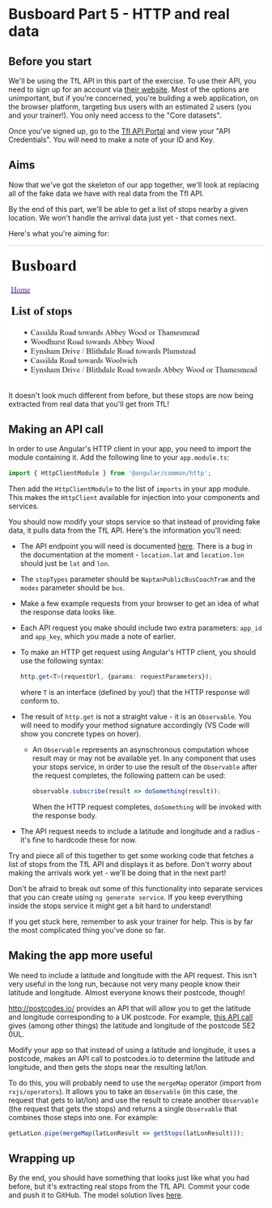 # Busboard Part 5 - HTTP and real data

## Before you start

We'll be using the TfL API in this part of the exercise. To use their API, you need to sign up for an account via [their website](https://api-portal.tfl.gov.uk/login). Most of the options are unimportant, but if you're concerned, you're building a web application, on the browser platform, targeting bus users with an estimated 2 users (you and your trainer!). You only need access to the "Core datasets".

Once you've signed up, go to the [Tfl API Portal](https://api-portal.tfl.gov.uk/) and view your "API Credentials". You will need to make a note of your ID and Key.

## Aims

Now that we've got the skeleton of our app together, we'll look at replacing all of the fake data we have with real data from the Tfl API.

By the end of this part, we'll be able to get a list of stops nearby a given location. We won't handle the arrival data just yet - that comes next.

Here's what you're aiming for:

![Part 5](assets/part5.png)

It doesn't look much different from before, but these stops are now being extracted from real data that you'll get from TfL!

## Making an API call

In order to use Angular's HTTP client in your app, you need to import the module containing it. Add the following line to your `app.module.ts`:

```typescript
import { HttpClientModule } from '@angular/common/http';
```

Then add the `HttpClientModule` to the list of `imports` in your app module. This makes the `HttpClient` available for injection into your components and services.

You should now modify your stops service so that instead of providing fake data, it pulls data from the TfL API. Here's the information you'll need:

  - The API endpoint you will need is documented [here](https://api.tfl.gov.uk/swagger/ui/index.html?url=/swagger/docs/v1#!/StopPoint/StopPoint_GetByGeoPoint). There is a bug in the documentation at the moment - `location.lat` and `location.lon` should just be `lat` and `lon`.

  - The `stopTypes` parameter should be `NaptanPublicBusCoachTram` and the `modes` parameter should be `bus`.

  - Make a few example requests from your browser to get an idea of what the response data looks like.

  - Each API request you make should include two extra parameters: `app_id` and `app_key`, which you made a note of earlier.

  - To make an HTTP get request using Angular's HTTP client, you should use the following syntax:
   
    ```typescript
    http.get<T>(requestUrl, {params: requestParameters});
    ```

    where `T` is an interface (defined by you!) that the HTTP response will conform to.

  - The result of `http.get` is not a straight value - it is an `Observable`. You will need to modify your method signature accordingly (VS Code will show you concrete types on hover).

      - An `Observable` represents an asynschronous computation whose result may or may not be available yet. In any component that uses your stops service, in order to use the result of the `Observable` after the request completes, the following pattern can be used:

          ```typescript
          observable.subscribe(result => doSomething(result));
          ```

          When the HTTP request completes, `doSomething` will be invoked with the response body.

  - The API request needs to include a latitude and longitude and a radius - it's fine to hardcode these for now.

Try and piece all of this together to get some working code that fetches a list of stops from the TfL API and displays it as before. Don't worry about making the arrivals work yet - we'll be doing that in the next part!

Don't be afraid to break out some of this functionality into separate services that you can create using `ng generate service`. If you keep everything inside the stops service it might get a bit hard to understand!

If you get stuck here, remember to ask your trainer for help. This is by far the most complicated thing you've done so far.

## Making the app more useful

We need to include a latitude and longitude with the API request. This isn't very useful in the long run, because not very many people know their latitude and longitude. Almost everyone knows their postcode, though!

http://postcodes.io/ provides an API that will allow you to get the latitude and longitude corresponding to a UK postcode. For example, [this API call](http://api.postcodes.io/postcodes/se20ul) gives (among other things) the latitude and longitude of the postcode SE2 0UL.

Modify your app so that instead of using a latitude and longitude, it uses a postcode, makes an API call to postcodes.io to determine the latitude and longitude, and then gets the stops near the resulting lat/lon.

To do this, you will probably need to use the `mergeMap` operator (import from `rxjs/operators`). It allows you to take an `Observable` (in this case, the request that gets to lat/lon) and use the result to create another `Observable` (the request that gets the stops) and returns a single `Observable` that combines those steps into one. For example:

```typescript
getLatLon.pipe(mergeMap(latLonResult => getStops(latLonResult)));
```

## Wrapping up

By the end, you should have something that looks just like what you had before, but it's extracting real stops from the TfL API. Commit your code and push it to GitHub. The model solution lives [here](https://github.com/scl-softwire/angular-training/tree/part5/busboard).